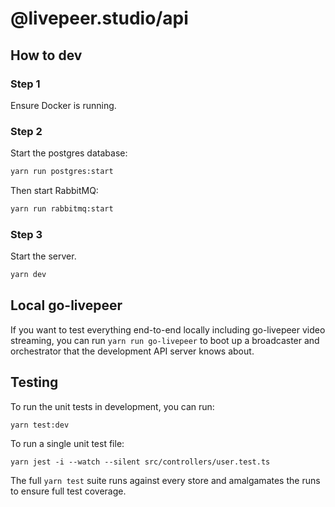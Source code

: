 # @livepeer.studio/api

## How to dev

### Step 1

Ensure Docker is running.

### Step 2

Start the postgres database:

```bash
yarn run postgres:start
```

Then start RabbitMQ:

```bash
yarn run rabbitmq:start
```

### Step 3

Start the server.

```bash
yarn dev
```

## Local go-livepeer

If you want to test everything end-to-end locally including go-livepeer video
streaming, you can run `yarn run go-livepeer` to boot up a broadcaster and
orchestrator that the development API server knows about.

## Testing

To run the unit tests in development, you can run:

```
yarn test:dev
```

To run a single unit test file:

```
yarn jest -i --watch --silent src/controllers/user.test.ts
```

The full `yarn test` suite runs against every store and amalgamates the runs to
ensure full test coverage.

